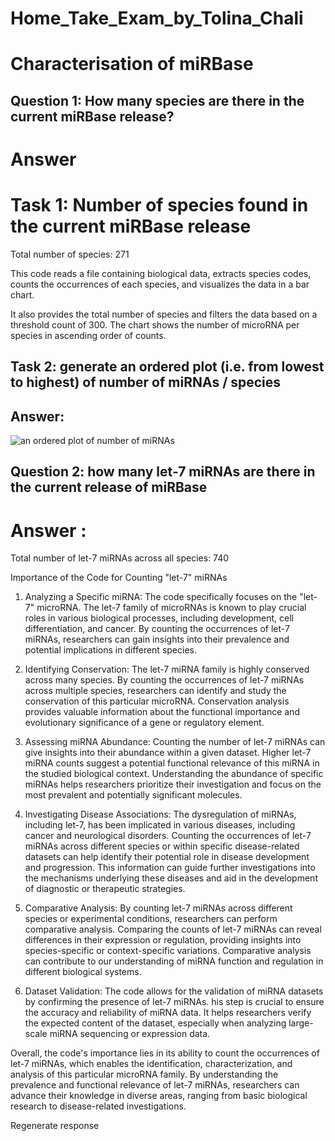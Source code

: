 # Home_Take_Exam_by_Tolina_Chali
# Characterisation of miRBase
## Question 1: How many species are there in the current miRBase release?
# Answer
# Task 1: Number of species found in the current miRBase release
Total number of species: 271

This code reads a file containing biological data, extracts species codes, counts the occurrences of each species,
and visualizes the data in a bar chart. 

It also provides the total number of species and filters the data based on a threshold count of 300. 
The chart shows the number of microRNA per species in ascending order of counts.
## Task 2: generate an ordered plot (i.e. from lowest to highest) of number of miRNAs / species
## Answer: 
![an ordered plot  of number of miRNAs](https://github.com/tolinachali/Home_Take_Exam_by_Tolina_Chali/assets/130226558/cb614fc3-3ed7-4737-b6e0-ab0630d5471f)

## Question 2: how many let-7 miRNAs are there in the current release of miRBase
# Answer : 
Total number of let-7 miRNAs across all species: 740

Importance of the Code for Counting "let-7" miRNAs
1. Analyzing a Specific miRNA:
The code specifically focuses on the "let-7" microRNA. 
The let-7 family of microRNAs is known to play crucial roles in various biological processes, including development, 
cell differentiation, and cancer. 
By counting the occurrences of let-7 miRNAs, researchers can gain insights into their prevalence and potential
implications in different species.
2. Identifying Conservation:
The let-7 miRNA family is highly conserved across many species. 
By counting the occurrences of let-7 miRNAs across multiple species, researchers 
can identify and study the conservation of this particular microRNA. 
Conservation analysis provides valuable information about the functional importance
and evolutionary significance of a gene or regulatory element.
3. Assessing miRNA Abundance:
Counting the number of let-7 miRNAs can give insights into their abundance within a given dataset. 
Higher let-7 miRNA counts suggest a potential functional relevance of this miRNA in the studied biological context.
Understanding the abundance of specific miRNAs helps researchers prioritize their investigation and focus on 
the most prevalent and potentially significant molecules.
4. Investigating Disease Associations:
The dysregulation of miRNAs, including let-7, has been implicated in various diseases, including cancer 
and neurological disorders. 
Counting the occurrences of let-7 miRNAs across different species or within specific disease-related
datasets can help identify their potential role in disease development and progression.
This information can guide further investigations into the mechanisms underlying these diseases and 
aid in the development of diagnostic or therapeutic strategies.

5. Comparative Analysis:
By counting let-7 miRNAs across different species or experimental conditions, researchers can perform comparative analysis.
Comparing the counts of let-7 miRNAs can reveal differences in their expression or regulation, providing 
insights into species-specific or context-specific variations. 
Comparative analysis can contribute to our understanding of miRNA function and regulation in different biological systems.

6. Dataset Validation:
The code allows for the validation of miRNA datasets by confirming the presence of let-7 miRNAs. 
his step is crucial to ensure the accuracy and reliability of miRNA data. It helps researchers verify the expected
content of the dataset, especially when analyzing large-scale miRNA sequencing or expression data.

Overall, the code's importance lies in its ability to count the occurrences of let-7 miRNAs, which enables 
the identification, characterization, and analysis of this particular microRNA family. 
By understanding the prevalence and functional relevance of let-7 miRNAs, researchers 
can advance their knowledge in diverse areas, ranging from basic biological research to disease-related investigations.





Regenerate response






